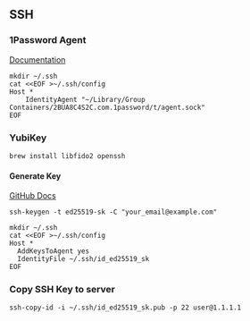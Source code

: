 ## SSH 

### 1Password Agent

[Documentation](https://developer.1password.com/docs/ssh)

```
mkdir ~/.ssh
cat <<EOF >~/.ssh/config
Host *
	IdentityAgent "~/Library/Group Containers/2BUA8C4S2C.com.1password/t/agent.sock"
EOF
```

### YubiKey

```
brew install libfido2 openssh
```

#### Generate Key

[GitHub Docs](https://docs.github.com/en/authentication/connecting-to-github-with-ssh/generating-a-new-ssh-key-and-adding-it-to-the-ssh-agent#generating-a-new-ssh-key-for-a-hardware-security-key)


```
ssh-keygen -t ed25519-sk -C "your_email@example.com"
```

```
mkdir ~/.ssh
cat <<EOF >~/.ssh/config
Host *
  AddKeysToAgent yes
  IdentityFile ~/.ssh/id_ed25519_sk
EOF
```

### Copy SSH Key to server

```
ssh-copy-id -i ~/.ssh/id_ed25519_sk.pub -p 22 user@1.1.1.1
```